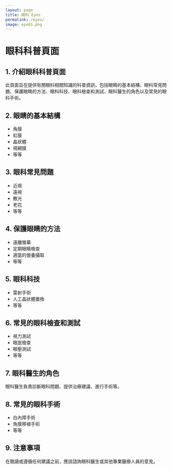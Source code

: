 ```yaml
---
layout: page
title: 眼科 Eyes
permalink: /eyes/
image: eye01.png
---
```


# 眼科科普頁面

## 1. 介紹眼科科普頁面
此頁面旨在提供有關眼科相關知識的科普資訊，包括眼睛的基本結構、眼科常見問題、保護眼睛的方法、眼科科技、眼科檢查和測試、眼科醫生的角色以及常見的眼科手術。

## 2. 眼睛的基本結構
- 角膜
- 虹膜
- 晶狀體
- 視網膜
- 等等

## 3. 眼科常見問題
- 近視
- 遠視
- 散光
- 老花
- 等等

## 4. 保護眼睛的方法
- 遠離螢幕
- 定期眼睛檢查
- 適當的營養攝取
- 等等

## 5. 眼科科技
- 雷射手術
- 人工晶狀體置換
- 等等

## 6. 常見的眼科檢查和測試
- 視力測試
- 眼底檢查
- 眼壓測試
- 等等

## 7. 眼科醫生的角色
眼科醫生負責診斷眼科問題、提供治療建議、進行手術等。

## 8. 常見的眼科手術
- 白內障手術
- 角膜移植手術
- 等等

## 9. 注意事項
在閱讀或遵循任何建議之前，應該諮詢眼科醫生或其他專業醫療人員的意見。